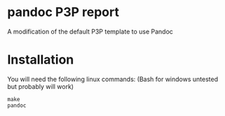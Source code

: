 # pandoc P3P report
A modification of the default P3P template to use Pandoc

# Installation

You will need the following linux commands: (Bash for windows untested but probably will work)

    make
    pandoc
